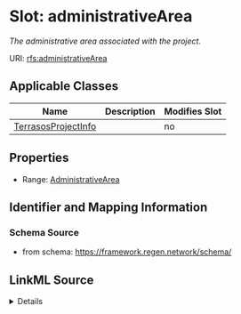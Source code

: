 

# Slot: administrativeArea


_The administrative area associated with the project._



URI: [rfs:administrativeArea](https://framework.regen.network/schema/administrativeArea)



<!-- no inheritance hierarchy -->





## Applicable Classes

| Name | Description | Modifies Slot |
| --- | --- | --- |
| [TerrasosProjectInfo](TerrasosProjectInfo.md) |  |  no  |







## Properties

* Range: [AdministrativeArea](AdministrativeArea.md)





## Identifier and Mapping Information







### Schema Source


* from schema: https://framework.regen.network/schema/




## LinkML Source

<details>
```yaml
name: administrativeArea
description: The administrative area associated with the project.
from_schema: https://framework.regen.network/schema/
rank: 1000
alias: administrativeArea
domain_of:
- TerrasosProjectInfo
range: AdministrativeArea

```
</details>